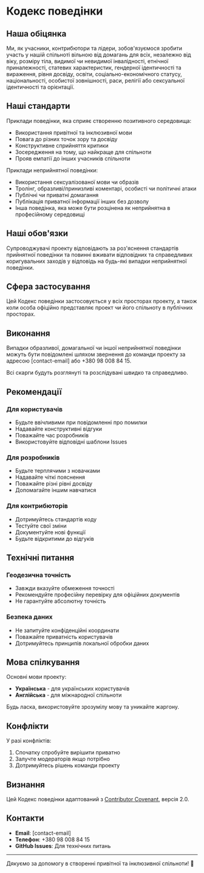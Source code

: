 # Кодекс поведінки

## Наша обіцянка

Ми, як учасники, контрибютори та лідери, зобов'язуємося зробити участь у нашій спільноті вільною від домагань для всіх, незалежно від віку, розміру тіла, видимої чи невидимої інвалідності, етнічної приналежності, статевих характеристик, гендерної ідентичності та вираження, рівня досвіду, освіти, соціально-економічного статусу, національності, особистої зовнішності, раси, релігії або сексуальної ідентичності та орієнтації.

## Наші стандарти

Приклади поведінки, яка сприяє створенню позитивного середовища:

- Використання привітної та інклюзивної мови
- Повага до різних точок зору та досвіду
- Конструктивне сприйняття критики
- Зосередження на тому, що найкраще для спільноти
- Прояв емпатії до інших учасників спільноти

Приклади неприйнятної поведінки:

- Використання сексуалізованої мови чи образів
- Тролінг, образливі/принизливі коментарі, особисті чи політичні атаки
- Публічні чи приватні домагання
- Публікація приватної інформації інших без дозволу
- Інша поведінка, яка може бути розцінена як неприйнятна в професійному середовищі

## Наші обов'язки

Супроводжувачі проекту відповідають за роз'яснення стандартів прийнятної поведінки та повинні вживати відповідних та справедливих коригувальних заходів у відповідь на будь-які випадки неприйнятної поведінки.

## Сфера застосування

Цей Кодекс поведінки застосовується у всіх просторах проекту, а також коли особа офіційно представляє проект чи його спільноту в публічних просторах.

## Виконання

Випадки образливої, домагальної чи іншої неприйнятної поведінки можуть бути повідомлені шляхом звернення до команди проекту за адресою [contact-email] або +380 98 008 84 15.

Всі скарги будуть розглянуті та розслідувані швидко та справедливо.

## Рекомендації

### Для користувачів
- Будьте ввічливими при повідомленні про помилки
- Надавайте конструктивні відгуки
- Поважайте час розробників
- Використовуйте відповідні шаблони Issues

### Для розробників
- Будьте терплячими з новачками
- Надавайте чіткі пояснення
- Поважайте різні рівні досвіду
- Допомагайте іншим навчатися

### Для контрибюторів
- Дотримуйтесь стандартів коду
- Тестуйте свої зміни
- Документуйте нові функції
- Будьте відкритими до відгуків

## Технічні питання

### Геодезична точність
- Завжди вказуйте обмеження точності
- Рекомендуйте професійну перевірку для офіційних документів
- Не гарантуйте абсолютну точність

### Безпека даних
- Не запитуйте конфіденційні координати
- Поважайте приватність користувачів
- Дотримуйтесь принципів локальної обробки даних

## Мова спілкування

Основні мови проекту:
- **Українська** - для українських користувачів
- **Англійська** - для міжнародної спільноти

Будь ласка, використовуйте зрозумілу мову та уникайте жаргону.

## Конфлікти

У разі конфліктів:
1. Спочатку спробуйте вирішити приватно
2. Залучте модераторів якщо потрібно
3. Дотримуйтесь рішень команди проекту

## Визнання

Цей Кодекс поведінки адаптований з [Contributor Covenant](https://www.contributor-covenant.org), версія 2.0.

## Контакти

- **Email**: [contact-email]
- **Телефон**: +380 98 008 84 15
- **GitHub Issues**: Для технічних питань

---

Дякуємо за допомогу в створенні привітної та інклюзивної спільноти! 🤝